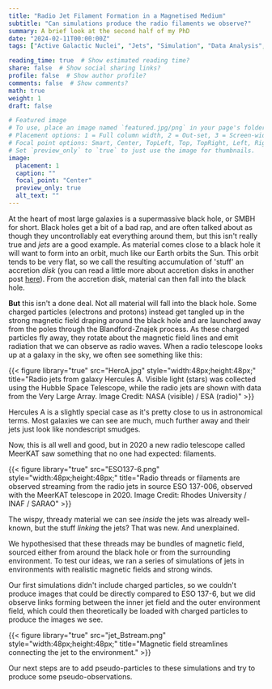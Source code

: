 ```yaml
---
title: "Radio Jet Filament Formation in a Magnetised Medium"
subtitle: "Can simulations produce the radio filaments we observe?"
summary: A brief look at the second half of my PhD
date: "2024-02-11T00:00:00Z"
tags: ["Active Galactic Nuclei", "Jets", "Simulation", "Data Analysis", "In Progress"]

reading_time: true  # Show estimated reading time?
share: false  # Show social sharing links?
profile: false  # Show author profile?
comments: false  # Show comments?
math: true
weight: 1
draft: false

# Featured image
# To use, place an image named `featured.jpg/png` in your page's folder.
# Placement options: 1 = Full column width, 2 = Out-set, 3 = Screen-width
# Focal point options: Smart, Center, TopLeft, Top, TopRight, Left, Right, BottomLeft, Bottom, BottomRight
# Set `preview_only` to `true` to just use the image for thumbnails.
image:
  placement: 1
  caption: ""
  focal_point: "Center"
  preview_only: true
  alt_text: ""
---
```


At the heart of most large galaxies is a supermassive black hole, or SMBH for short. Black holes get a bit of a bad rap, and are often talked about as though they uncontrollably eat everything around them, but this isn't really true and *jets* are a good example. As material comes close to a black hole it will want to form into an orbit, much like our Earth orbits the Sun. This orbit tends to be very flat, so we call the resulting accumulation of 'stuff' an accretion *disk* (you can read a little more about accretion disks in another post [here](https://www.paytonelyce.com/project/accretion/)). From the accretion disk, material can then fall into the black hole.

**But** this isn't a done deal. Not all material will fall into the black hole. Some charged particles (electrons and protons) instead get tangled up in the strong magnetic field draping around the black hole and are launched away from the poles through the Blandford-Znajek process. As these charged particles fly away, they rotate about the magnetic field lines and emit radiation that we can observe as radio waves. When a radio telescope looks up at a galaxy in the sky, we often see something like this:

{{< figure library="true" src="HercA.jpg" style="width:48px;height:48px;" title="Radio jets from galaxy Hercules A. Visible light (stars) was collected using the Hubble Space Telescope, while the radio jets are shown with data from the Very Large Array. Image Credit: NASA (visible) / ESA (radio)" >}}

Hercules A is a slightly special case as it's pretty close to us in astronomical terms. Most galaxies we can see are much, much further away and their jets just look like nondescript smudges.

Now, this is all well and good, but in 2020 a new radio telescope called MeerKAT saw something that no one had expected: filaments.

{{< figure library="true" src="ESO137-6.png" style="width:48px;height:48px;" title="Radio threads or filaments are observed streaming from the radio jets in source ESO 137-006, observed with the MeerKAT telescope in 2020. Image Credit: Rhodes University / INAF / SARAO" >}}

The wispy, thready material we can see *inside* the jets was already well-known, but the stuff *linking* the jets? That was new. And unexplained.

We hypothesised that these threads may be bundles of magnetic field, sourced either from around the black hole or from the surrounding environment. To test our ideas, we ran a series of simulations of jets in environments with realistic magnetic fields and strong winds.

Our first simulations didn't include charged particles, so we couldn't produce images that could be directly compared to ESO 137-6, but we did observe links forming between the inner jet field and the outer environment field, which could then theoretically be loaded with charged particles to produce the images we see.

{{< figure library="true" src="jet_Bstream.png" style="width:48px;height:48px;" title="Magnetic field streamlines connecting the jet to the environment." >}}

Our next steps are to add pseudo-particles to these simulations and try to produce some pseudo-observations.
